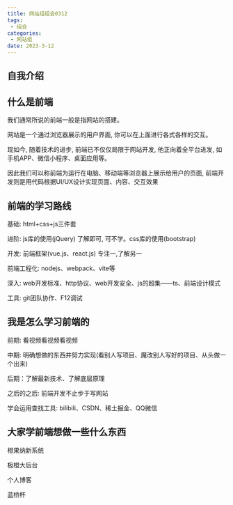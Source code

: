 ```yaml
---
title: 网站组组会0312
tags: 
 - 组会
categories:
 - 网站组
date: 2023-3-12
---
```


## 自我介绍

## 什么是前端
我们通常所说的前端一般是指网站的搭建。

网站是一个通过浏览器展示的用户界面, 你可以在上面进行各式各样的交互。

现如今, 随着技术的进步, 前端已不仅仅局限于网站开发, 他正向着全平台进发, 如手机APP、微信小程序、桌面应用等。

因此我们可以称前端为运行在电脑、移动端等浏览器上展示给用户的页面, 前端开发则是用代码根据UI/UX设计实现页面、内容、交互效果

## 前端的学习路线
基础: html+css+js三件套

进阶: js库的使用(jQuery) 了解即可, 可不学。css库的使用(bootstrap)

开发: 前端框架(vue.js、react.js) 专注一,了解另一

前端工程化: nodejs、webpack、vite等

深入: web开发标准、http协议、web开发安全、js的超集——ts、前端设计模式

工具: git团队协作、F12调试

## 我是怎么学习前端的
前期: 看视频看视频看视频

中期: 明确想做的东西并努力实现(看别人写项目、魔改别人写好的项目、从头做一个出来)

后期：了解最新技术、了解底层原理

之后的之后: 前端开发不止步于写网站

学会运用查找工具: bilibili、CSDN、稀土掘金、QQ微信

## 大家学前端想做一些什么东西
橙果纳新系统

极橙大后台

个人博客

蓝桥杯

